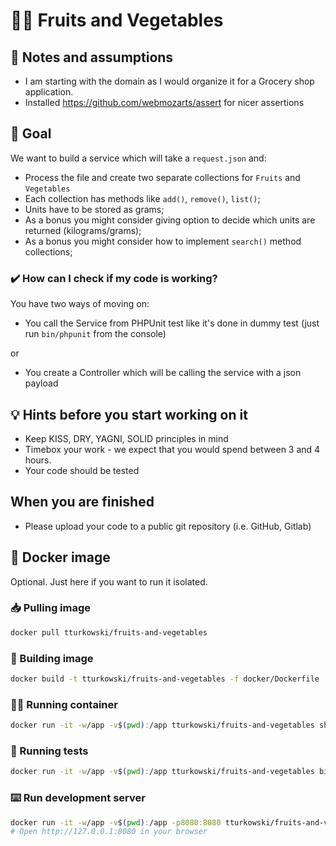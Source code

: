 # 🍎🥕 Fruits and Vegetables

## 🤔 Notes and assumptions
* I am starting with the domain as I would organize it for a Grocery shop application.
* Installed https://github.com/webmozarts/assert for nicer assertions

## 🎯 Goal
We want to build a service which will take a `request.json` and:
* Process the file and create two separate collections for `Fruits` and `Vegetables`
* Each collection has methods like `add()`, `remove()`, `list()`;
* Units have to be stored as grams;
* As a bonus you might consider giving option to decide which units are returned (kilograms/grams);
* As a bonus you might consider how to implement `search()` method collections;

### ✔️ How can I check if my code is working?
You have two ways of moving on:
* You call the Service from PHPUnit test like it's done in dummy test (just run `bin/phpunit` from the console)

or

* You create a Controller which will be calling the service with a json payload

## 💡 Hints before you start working on it
* Keep KISS, DRY, YAGNI, SOLID principles in mind
* Timebox your work - we expect that you would spend between 3 and 4 hours.
* Your code should be tested

## When you are finished
* Please upload your code to a public git repository (i.e. GitHub, Gitlab)

## 🐳 Docker image
Optional. Just here if you want to run it isolated.

### 📥 Pulling image
```bash
docker pull tturkowski/fruits-and-vegetables
```

### 🧱 Building image
```bash
docker build -t tturkowski/fruits-and-vegetables -f docker/Dockerfile .
```

### 🏃‍♂️ Running container
```bash
docker run -it -w/app -v$(pwd):/app tturkowski/fruits-and-vegetables sh
```

### 🛂 Running tests
```bash
docker run -it -w/app -v$(pwd):/app tturkowski/fruits-and-vegetables bin/phpunit
```

### ⌨️ Run development server
```bash
docker run -it -w/app -v$(pwd):/app -p8080:8080 tturkowski/fruits-and-vegetables php -S 0.0.0.0:8080 -t /app/public
# Open http://127.0.0.1:8080 in your browser
```

